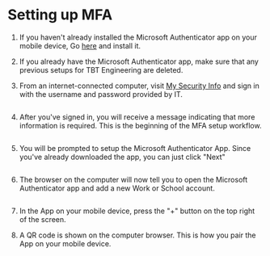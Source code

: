 # Setting up MFA

1. If you haven't already installed the Microsoft Authenticator app on your mobile device, Go [here](https://www.microsoft.com/en-ca/account/authenticator) and install it.

2. If you already have the Microsoft Authenticator app, make sure that any previous setups for TBT Engineering are deleted. 

3. From an internet-connected computer, visit [My Security Info](https://aka.ms/mysecurityinfo) and sign in with the username and password provided by IT.
<image browser-1>

4. After you've signed in, you will receive a message indicating that more information is required. This is the beginning of the MFA setup workflow.
<image browser-2>

5. You will be prompted to setup the Microsoft Authenticator App. Since you've already downloaded the app, you can just click "Next"
<image browser-3>

6. The browser on the computer will now tell you to open the Microsoft Authenticator app and add
a new Work or School account.
<image browser-4>

7. In the App on your mobile device, press the "+" button on the top right of the screen.

8. A QR code is shown on the computer browser. This is how you pair the App on your mobile device.
<image browser-4>
